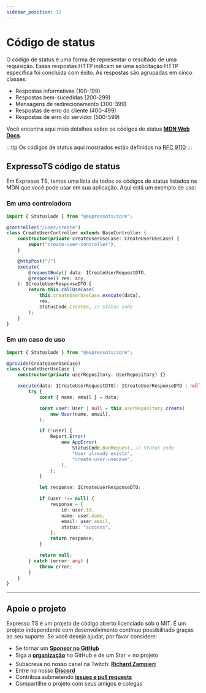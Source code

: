 ```yaml
---
sidebar_position: 12
---
```


# Código de status

O código de status é uma forma de representar o resultado de uma requisição. Essas respostas HTTP indicam se uma solicitação HTTP específica foi concluída com êxito. As respostas são agrupadas em cinco classes:

- Respostas informativas (100-199)
- Respostas bem-sucedidas (200-299)
- Mensagens de redirecionamento (300-399)
- Respostas de erro do cliente (400-499)
- Respostas de erro do servidor (500-599)

Você encontra aqui mais detalhes sobre os códigos de status **[MDN Web Docs](https://developer.mozilla.org/en-US/docs/Web/HTTP/Status)**.

:::tip
Os códigos de status aqui mostrados estão definidos na [RFC 9110](https://httpwg.org/specs/rfc9110.html#overview.of.status.codes)
:::

## ExpressoTS código de status

Em Expresso TS, temos uma lista de todos os códigos de status listados na MDN que você pode usar em sua aplicação. Aqui está um exemplo de uso:

### Em uma controladora

```typescript
import { StatusCode } from "@expressots/core";

@controller("/user/create")
class CreateUserController extends BaseController {
    constructor(private createUserUseCase: CreateUserUseCase) {
        super("create-user-controller");
    }

    @httpPost("/")
    execute(
        @requestBody() data: ICreateUserRequestDTO,
        @response() res: any,
    ): ICreateUserResponseDTO {
        return this.callUseCase(
            this.createUserUseCase.execute(data),
            res,
            StatusCode.Created, // Status code
        );
    }
}
```

### Em um caso de uso

```typescript
import { StatusCode } from "@expressots/core";

@provide(CreateUserUseCase)
class CreateUserUseCase {
    constructor(private userRepository: UserRepository) {}

    execute(data: ICreateUserRequestDTO): ICreateUserResponseDTO | null {
        try {
            const { name, email } = data;

            const user: User | null = this.userRepository.create(
                new User(name, email),
            );

            if (!user) {
                Report.Error(
                    new AppError(
                        StatusCode.BadRequest, // Status code
                        "User already exists",
                        "create-user-usecase",
                    ),
                );
            }

            let response: ICreateUserResponseDTO;

            if (user !== null) {
                response = {
                    id: user.Id,
                    name: user.name,
                    email: user.email,
                    status: "success",
                };
                return response;
            }

            return null;
        } catch (error: any) {
            throw error;
        }
    }
}
```

---

## Apoie o projeto

Expresso TS é um projeto de código aberto licenciado sob o MIT. É um projeto independente com desenvolvimento contínuo possibilitado graças ao seu suporte. Se você deseja ajudar, por favor considere:

- Se tornar um **[Sponsor no GitHub](https://github.com/sponsors/expressots)**
- Siga a **[organização](https://github.com/expressots)** no GitHub e de um Star ⭐ no projeto
- Subscreva no nosso canal na Twitch: **[Richard Zampieri](https://www.twitch.tv/richardzampieri)**
- Entre no nosso **[Discord](https://discord.com/invite/PyPJfGK)**
- Contribua submetendo **[issues e pull requests](https://github.com/expressots/expressots/issues/new/choose)**
- Compartilhe o projeto com seus amigos e colegas